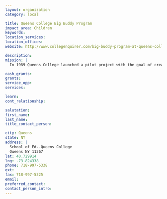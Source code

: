 ```yaml
---
layout: organization
category: local

title: Queens College Big Buddy Program
impact_area: Children
keywords: 
location_services: 
location_offices: 
website: http://www.collegenquirer.com/big-buddy-program-at-queens-college/

description: 
mission: |
  In 1989 Queens College launched a pilot project with the goal of creating a model, which would ease the devastating effects of homelessness on children. A college student is paired with a youngster who is either homeless or otherwise "at risk, and together they spend every Saturday throughout the academic year participating in a wide variety of mutually chosen educational, cultural and recreational activities. 

cash_grants: 
grants: 
service_opp: 
services: 

learn: 
cont_relationship: 

salutation: 
first_name: 
last_name: 
title_contact_person: 

city: Queens
state: NY
address: |
  School of Ed.-Queens College  
  Queens NY 11367
lat: 40.729914
lng: -73.824338
phone: 718-997-5338
ext: 
fax: 718-997-5325
email: 
preferred_contact: 
contact_person_intro: 
---
```

